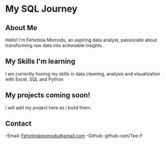# My SQL Journey ##
## About Me 
Hello! I'm Fehintola Momodu, an aspiring data analyst, passionate about transforming raw data into actionable insights.
## My Skills I'm learning
I am currently honing my skills in data cleaning, analysis and visualization with Excel, SQL and Python 
## My projects coming soon!
i will add my project here as i build them.
## Contact 
-Email: Fehintolamomodu@gmail.com
-Github: github.com/Tee-F
